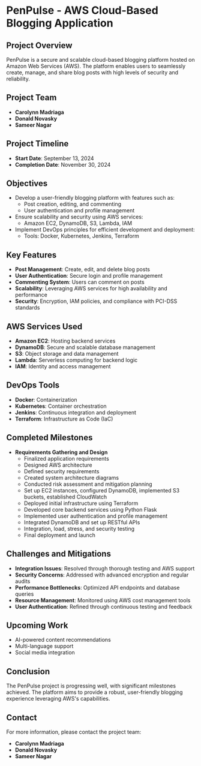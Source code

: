 # PenPulse - AWS Cloud-Based Blogging Application

## Project Overview
PenPulse is a secure and scalable cloud-based blogging platform hosted on Amazon Web Services (AWS). The platform enables users to seamlessly create, manage, and share blog posts with high levels of security and reliability.

## Project Team
- **Carolynn Madriaga**
- **Donald Novasky**
- **Sameer Nagar**

## Project Timeline
- **Start Date**: September 13, 2024
- **Completion Date**: November 30, 2024

## Objectives
- Develop a user-friendly blogging platform with features such as:
  - Post creation, editing, and commenting
  - User authentication and profile management
- Ensure scalability and security using AWS services:
  - Amazon EC2, DynamoDB, S3, Lambda, IAM
- Implement DevOps principles for efficient development and deployment:
  - Tools: Docker, Kubernetes, Jenkins, Terraform

## Key Features
- **Post Management**: Create, edit, and delete blog posts
- **User Authentication**: Secure login and profile management
- **Commenting System**: Users can comment on posts
- **Scalability**: Leveraging AWS services for high availability and performance
- **Security**: Encryption, IAM policies, and compliance with PCI-DSS standards

## AWS Services Used
- **Amazon EC2**: Hosting backend services
- **DynamoDB**: Secure and scalable database management
- **S3**: Object storage and data management
- **Lambda**: Serverless computing for backend logic
- **IAM**: Identity and access management

## DevOps Tools
- **Docker**: Containerization
- **Kubernetes**: Container orchestration
- **Jenkins**: Continuous integration and deployment
- **Terraform**: Infrastructure as Code (IaC)

## Completed Milestones
- **Requirements Gathering and Design**
  - Finalized application requirements
  - Designed AWS architecture
  - Defined security requirements
  - Created system architecture diagrams
  - Conducted risk assessment and mitigation planning
  - Set up EC2 instances, configured DynamoDB, implemented S3 buckets, established CloudWatch
  - Deployed initial infrastructure using Terraform
  - Developed core backend services using Python Flask
  - Implemented user authentication and profile management
  - Integrated DynamoDB and set up RESTful APIs
  - Integration, load, stress, and security testing
  - Final deployment and launch

## Challenges and Mitigations
- **Integration Issues**: Resolved through thorough testing and AWS support
- **Security Concerns**: Addressed with advanced encryption and regular audits
- **Performance Bottlenecks**: Optimized API endpoints and database queries
- **Resource Management**: Monitored using AWS cost management tools
- **User Authentication**: Refined through continuous testing and feedback

## Upcoming Work
- AI-powered content recommendations
- Multi-language support
- Social media integration
  
## Conclusion
The PenPulse project is progressing well, with significant milestones achieved. The platform aims to provide a robust, user-friendly blogging experience leveraging AWS's capabilities.

## Contact
For more information, please contact the project team:
- **Carolynn Madriaga**
- **Donald Novasky**
- **Sameer Nagar**
